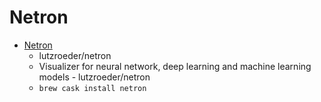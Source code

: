 # Netron
- [Netron](https://github.com/lutzroeder/netron)
  -  lutzroeder/netron
  - Visualizer for neural network, deep learning and machine learning models - lutzroeder/netron
  - `brew cask install netron`
